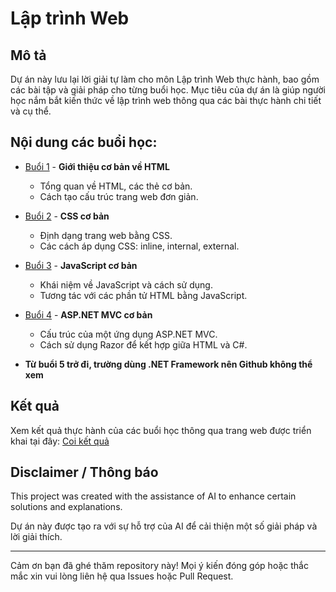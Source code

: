# Lập trình Web

## Mô tả
Dự án này lưu lại lời giải tự làm cho môn Lập trình Web thực hành, bao gồm các bài tập và giải pháp cho từng buổi học. Mục tiêu của dự án là giúp người học nắm bắt kiến thức về lập trình web thông qua các bài thực hành chi tiết và cụ thể.

## Nội dung các buổi học:
- [Buổi 1](https://github.com/k1enn/Web_Programming/tree/main/Buoi1) - **Giới thiệu cơ bản về HTML**
  - Tổng quan về HTML, các thẻ cơ bản.
  - Cách tạo cấu trúc trang web đơn giản.

- [Buổi 2](https://github.com/k1enn/Web_Programming/tree/main/Buoi2) - **CSS cơ bản**
  - Định dạng trang web bằng CSS.
  - Các cách áp dụng CSS: inline, internal, external.

- [Buổi 3](https://github.com/k1enn/Web_Programming/tree/main/Buoi3) - **JavaScript cơ bản**
  - Khái niệm về JavaScript và cách sử dụng.
  - Tương tác với các phần tử HTML bằng JavaScript.

- [Buổi 4](https://github.com/k1enn/Web_Programming/tree/main/Buoi4) - **ASP.NET MVC cơ bản**
  - Cấu trúc của một ứng dụng ASP.NET MVC.
  - Cách sử dụng Razor để kết hợp giữa HTML và C#.
- **Từ buổi 5 trở đi, trường dùng .NET Framework nên Github không thể xem**
## Kết quả
Xem kết quả thực hành của các buổi học thông qua trang web được triển khai tại đây: [Coi kết quả](https://shorturl.at/uE37V)

## Disclaimer / Thông báo
This project was created with the assistance of AI to enhance certain solutions and explanations.

Dự án này được tạo ra với sự hỗ trợ của AI để cải thiện một số giải pháp và lời giải thích.

---

Cảm ơn bạn đã ghé thăm repository này! Mọi ý kiến đóng góp hoặc thắc mắc xin vui lòng liên hệ qua Issues hoặc Pull Request.
